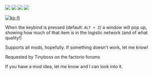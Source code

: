 [![](https://img.shields.io/badge/dynamic/json?color=orange&label=Factorio&query=downloads_count&suffix=%20downloads&url=https%3A%2F%2Fmods.factorio.com%2Fapi%2Fmods%2Fwhat-items-do-i-have&style=for-the-badge)](https://mods.factorio.com/mod/what-items-do-i-have) [![](https://img.shields.io/badge/Discord-Community-blue?style=for-the-badge)](https://discord.gg/K3fXMGVc4z) [![](https://img.shields.io/github/issues/protocol-1903/what-items-do-i-have?label=Bug%20Reports&style=for-the-badge)](https://github.com/protocol-1903/no-pipe-touching/issues) [![](https://img.shields.io/github/issues-pr/protocol-1903/what-items-do-i-have?label=Pull%20Requests&style=for-the-badge)](https://github.com/protocol_1903/what-items-do-i-have/pulls)

[![ko-fi](https://ko-fi.com/img/githubbutton_sm.svg)](https://ko-fi.com/B0B7145X5R)

When the keybind is pressed (default: `ALT + Z`) a window will pop up, showing how much of that item is in the logistic network (and of what quality!)

Supports all mods, hopefully. If something doesn't work, let me know!

Requested by Tinyboss on the factorio forums

If you have a mod idea, let me know and I can look into it.